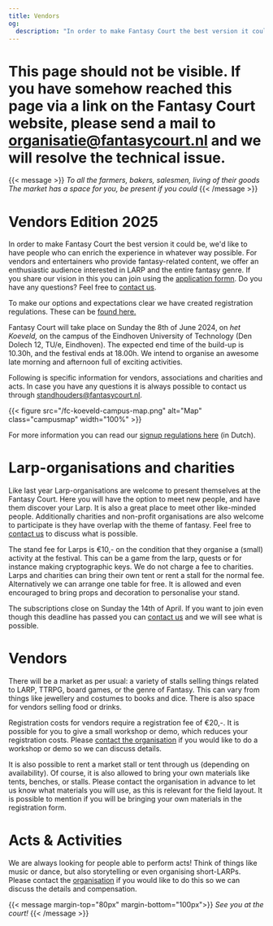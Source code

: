 ```yaml
---
title: Vendors
og:
  description: "In order to make Fantasy Court the best version it could be, we are looking for people who can enrich the experience in their own way. Vendors, acts, workshops, demos, LARP associations, or anything else that fits!"
---
```


# This page should not be visible. If you have somehow reached this page via a link on the Fantasy Court website, please send a mail to organisatie@fantasycourt.nl and we will resolve the technical issue.

{{< message >}}
  _To all the farmers, bakers, salesmen, living of their goods_ \
  _The market has a space for you, be present if you could_
{{< /message >}}

# Vendors Edition 2025
 In order to make Fantasy Court the best version it could be, we'd like to have people who can enrich the experience in whatever way possible. For vendors and entertainers who provide fantasy-related content, we offer an enthusiastic audience interested in LARP and the entire fantasy genre. If you share our vision in this you can join using the [application formn](https://docs.google.com/forms/d/e/1FAIpQLSdgNXPGttfaqPzkXfZpr1McJyhMBjCHTCpDKVrfEfgqgnLUFQ/viewform?usp=sf_link). Do you have any questions? Feel free to [contact us](mailto:standhouders@fantasycourt.nl). 

To make our options and expectations clear we have created registration regulations. These can be [found here.](https://docs.google.com/document/d/1lWsQuVgl0SjMx5kb9iwUHwva5-iMHPq9/edit?usp=sharing&ouid=118033485815882455862&rtpof=true&sd=true)

 
<!--Sign ups for vendors are closed for this year's edition. Fantasy Court is open to visitors for free without sign-ups, so you can still come take a look and sign up next year if you like it! Do you have any questions? Feel free to [contact us](mailto:standhouders@fantasycourt.nl).-->

Fantasy Court will take place on Sunday the 8th of June 2024, on *het Koeveld,* on the campus of the Eindhoven University of Technology (Den Dolech 12, TU/e, Eindhoven). The expected end time of the build-up is 10.30h, and the festival ends at 18.00h. We intend to organise an awesome late morning and afternoon full of exciting activities.

Following is specific information for vendors, associations and charities and acts. In case you have any questions it is always possible to contact us through [standhouders@fantasycourt.nl](mailto:standhouders@fantasycourt.nl).

{{< figure src="/fc-koeveld-campus-map.png" alt="Map" class="campusmap" width="100%" >}}

For more information you can read our [signup regulations here](https://docs.google.com/document/d/1lWsQuVgl0SjMx5kb9iwUHwva5-iMHPq9/edit?usp=sharing&ouid=118033485815882455862&rtpof=true&sd=true) (in Dutch).

# Larp-organisations and charities
Like last year Larp-organisations are welcome to present themselves at the Fantasy Court. Here you will have the option to meet new people, and have them discover your Larp. It is also a great place to meet other like-minded people. Additionally charities and non-profit organisations are also welcome to participate is they have overlap with the theme of fantasy. Feel free to  [contact us](mailto:standhouders@fantasycourt.nl) to discuss what is possible.

The stand fee for Larps is  €10,- on the condition that they organise a (small) activity at the festival. This can be a game from the larp, quests or for instance making cryptographic keys. We do not charge a fee to charities. Larps and charities can bring their own tent or rent a stall for the normal fee. Alternatively we can arrange one table for free. It is allowed and even encouraged to bring props and decoration to personalise your stand.

The subscriptions close on Sunday the 14th of April. If you want to join even though this deadline has passed you can [contact us](mailto:standhouders@fantasycourt.nl) and we will see what is possible.


# Vendors
There will be a market as per usual: a variety of stalls selling things related to LARP, TTRPG, board games, or the genre of Fantasy. This can vary from things like jewellery and costumes to books and dice. There is also space for vendors selling food or drinks.

Registration costs for vendors require a registration fee of €20,-. It is possible for you to give a small workshop or demo, which reduces your registration costs. Please [contact the organisation](mailto:organisatie@fantasycourt.nl?subject=Workshop%20Fantasy%20Court%202024) if you would like to do a workshop or demo so we can discuss details.

It is also possible to rent a market stall or tent through us (depending on availability). Of course, it is also allowed to bring your own materials like tents, benches, or stalls. Please contact the organisation in advance to let us know what materials you will use, as this is relevant for the field layout. It is possible to mention if you will be bringing your own materials in the registration form.

# Acts & Activities
We are always looking for people able to perform acts! Think of things like music or dance, but also storytelling or even organising short-LARPs. Please contact the [organisation](mailto:optredens@fantasycourt.nl?subject=Optreden%20Fantasy%20Court%202024) if you would like to do this so we can discuss the details and compensation.

{{< message margin-top="80px" margin-bottom="100px">}}
_See you at the court!_
{{< /message >}}

